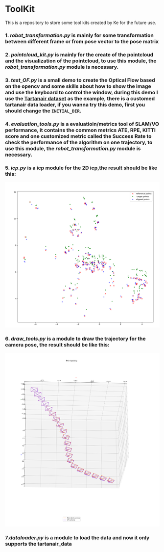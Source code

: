 # ToolKit
This is a repository to store some tool kits created by Ke for the future use. 
### 1. _robot_transformation.py_ is mainly for some transformation between different frame or from pose vector to the pose matrix
### 2. _pointcloud_kit.py_ is mainly for the create of the pointcloud and the visualization of the pointcloud, to use this module, the _robot_transformation.py_ module is necessary.
### 3. _test_OF.py_ is a small demo to create the Optical Flow based on the opencv and some skills about how to show the image and use the keyboard to control the window, during this demo I use the [Tartanair dataset](https://theairlab.org/tartanair-dataset/) as the example, there is a customed tartanair data loader, if you wanna try this demo, first you should change the `INITIAL_DIR`.
### 4. _evaluation_tools.py_ is a evaluatioin/metrics tool of SLAM/VO performance, it contains the common metrics ATE, RPE, KITTI score and one customized metric called the Success Rate to check the performance of the algorithm on one trajectory, to use this module, the _robot_transformation.py_ module is necessary.
### 5. _icp.py_ is a icp module for the 2D icp,the result should be like this: 
<p align="center">
<img src="https://github.com/GUOkekkk/ToolKit/blob/main/pics/test_icp.png" alt= “test_icp” width="600" />
</p>  

### 6. _draw_tools.py_ is a module to draw the trajectory for the camera pose, the result should be like this: 
<p align="center">
<img src="https://github.com/GUOkekkk/ToolKit/blob/main/pics/draw_test.png" alt= “test_draw” width="600" />
</p> 

### 7._dataloader.py_ is a module to load the data and now it only supports the tartanair_data
